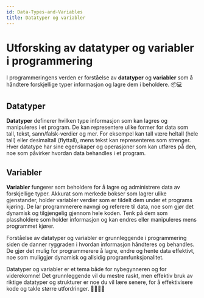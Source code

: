 ```yaml
---
id: Data-Types-and-Variables
title: Datatyper og variabler
---
```


# Utforsking av datatyper og variabler i programmering

I programmeringens verden er forståelse av **datatyper** og **variabler** som å håndtere forskjellige typer informasjon og lagre dem i beholdere. 📦💻

## Datatyper

**Datatyper** definerer hvilken type informasjon som kan lagres og manipuleres i et program. De kan representere ulike former for data som tall, tekst, sann/falsk-verdier og mer. For eksempel kan tall være heltall (hele tall) eller desimaltall (flyttall), mens tekst kan representeres som strenger. Hver datatype har sine egenskaper og operasjoner som kan utføres på den, noe som påvirker hvordan data behandles i et program.

## Variabler

**Variabler** fungerer som beholdere for å lagre og administrere data av forskjellige typer. Akkurat som merkede bokser som lagrer ulike gjenstander, holder variabler verdier som er tildelt dem under et programs kjøring. De lar programmerere navngi og referere til data, noe som gjør det dynamisk og tilgjengelig gjennom hele koden. Tenk på dem som plassholdere som holder informasjon og kan endres eller manipuleres mens programmet kjører.

Forståelse av datatyper og variabler er grunnleggende i programmering siden de danner ryggraden i hvordan informasjon håndteres og behandles. De gjør det mulig for programmerere å lagre, endre og hente data effektivt, noe som muliggjør dynamisk og allsidig programfunksjonalitet.

Datatyper og variabler er et tema både for nybegynneren og for viderekomne! Det grunnleggende vil du mestre raskt, men effektiv bruk av riktige datatyper og strukturer er noe du vil lære senere, for å effektivisere kode og takle større utfordringer. 🌟👨‍💻🌐